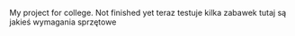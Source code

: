 My project for college. Not finished yet
teraz testuje kilka zabawek
tutaj są jakieś wymagania sprzętowe
